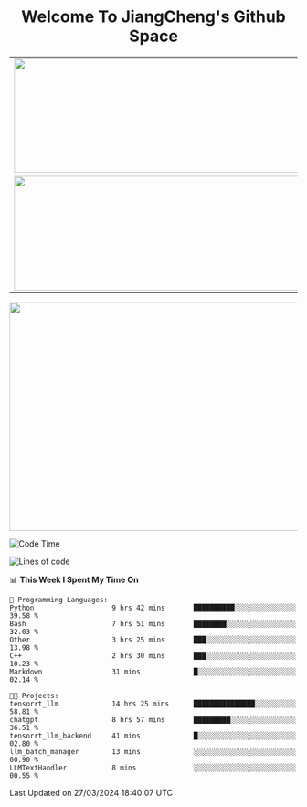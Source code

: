 <h1 align="center">Welcome To JiangCheng's Github Space</h1>

<table align="center" frame="void" rules="none" >
  <tr>
    <td>
      <div align="center"> <img height="200px" width="500px"  src="https://github-readme-stats.vercel.app/api?username=thisjiang&hide_title=true&hide_border=true&layout=compact&show_icons=trueline_height=21&text_color=000&icon_color=000&bg_color=0,ea6161,ffc64d,fffc4d,52fa5a&theme=graywhite" /> </div>
    </td>
    <td>
      <div align="center"> <img height="200px" width="500px" src="https://github-readme-stats.vercel.app/api/top-langs/?username=thisjiang&hide_title=true&hide_border=true&layout=compact&langs_count=6&text_color=000&icon_color=fff&bg_color=0,52fa5a,4dfcff,c64dff&theme=graywhite" /> </div>
    </td>
  </tr>
  <tr>
    <td>
      <div align="center"> <img height="200px" width="500px" src="https://github-readme-streak-stats.herokuapp.com/?user=thisjiang&hide_title=true&hide_border=true&layout=compact&langs_count=6" /> </div>
    </td>
    <td>
      <div align="center"> 
      <a href="https://github.com/" target="_blank"><img style="margin: 10px" src="https://profilinator.rishav.dev/skills-assets/git-scm-icon.svg" alt="Git" height="50" /></a>  
      <a href="https://www.linux.org/" target="_blank"><img style="margin: 10px" src="https://profilinator.rishav.dev/skills-assets/linux-original.svg" alt="Linux" height="50" /></a>  
      <a href="https://www.gnu.org/software/bash/" target="_blank"><img style="margin: 10px" src="https://profilinator.rishav.dev/skills-assets/gnu_bash-icon.svg" alt="Bash" height="50" /></a>  
      </div>
    </td>
  </tr>
</table>

<div align="center"> <img height="400px" width="1000px" src="https://github-readme-activity-graph.cyclic.app/graph?username=thisjiang&theme=react&hide_title=true&hide_border=true&layout=compact&langs_count=6" /> </div></td>

<!--START_SECTION:waka-->
![Code Time](http://img.shields.io/badge/Code%20Time-1%2C006%20hrs%2012%20mins-blue)

![Lines of code](https://img.shields.io/badge/From%20Hello%20World%20I%27ve%20Written-573.6%20thousand%20lines%20of%20code-blue)

📊 **This Week I Spent My Time On** 

```text
💬 Programming Languages: 
Python                   9 hrs 42 mins       ██████████░░░░░░░░░░░░░░░   39.58 % 
Bash                     7 hrs 51 mins       ████████░░░░░░░░░░░░░░░░░   32.03 % 
Other                    3 hrs 25 mins       ███░░░░░░░░░░░░░░░░░░░░░░   13.98 % 
C++                      2 hrs 30 mins       ███░░░░░░░░░░░░░░░░░░░░░░   10.23 % 
Markdown                 31 mins             █░░░░░░░░░░░░░░░░░░░░░░░░   02.14 % 

🐱‍💻 Projects: 
tensorrt_llm             14 hrs 25 mins      ███████████████░░░░░░░░░░   58.81 % 
chatgpt                  8 hrs 57 mins       █████████░░░░░░░░░░░░░░░░   36.51 % 
tensorrt_llm_backend     41 mins             █░░░░░░░░░░░░░░░░░░░░░░░░   02.80 % 
llm_batch_manager        13 mins             ░░░░░░░░░░░░░░░░░░░░░░░░░   00.90 % 
LLMTextHandler           8 mins              ░░░░░░░░░░░░░░░░░░░░░░░░░   00.55 % 
```


 Last Updated on 27/03/2024 18:40:07 UTC
<!--END_SECTION:waka-->
